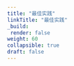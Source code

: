 ```yaml
---
title: "最佳实践"
linkTitle: "最佳实践"
_build:
 render: false 
weight: 60
collapsible: true
draft: false
---
```

